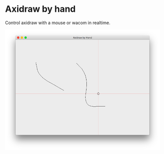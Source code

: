 # Axidraw by hand

Control axidraw with a mouse or wacom in realtime.

![alt tag](docs/screenshot.png)